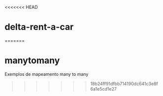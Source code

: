 <<<<<<< HEAD
# delta-rent-a-car
=======
# manytomany
Exemplos de mapeamento many to many
>>>>>>> 18b24ff91dfbb714190dc641c3e8f6a1e5cd1e27
